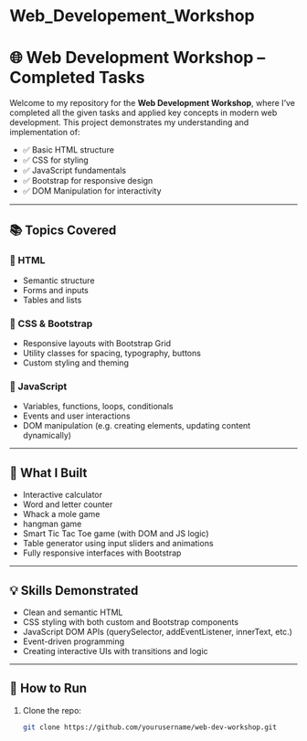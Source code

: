 # Web_Developement_Workshop
# 🌐 Web Development Workshop – Completed Tasks

Welcome to my repository for the **Web Development Workshop**, where I’ve completed all the given tasks and applied key concepts in modern web development. This project demonstrates my understanding and implementation of:

- ✅ Basic HTML structure
- ✅ CSS for styling
- ✅ JavaScript fundamentals
- ✅ Bootstrap for responsive design
- ✅ DOM Manipulation for interactivity

---

## 📚 Topics Covered

### 🧱 HTML
- Semantic structure
- Forms and inputs
- Tables and lists

### 🎨 CSS & Bootstrap
- Responsive layouts with Bootstrap Grid
- Utility classes for spacing, typography, buttons
- Custom styling and theming

### 🧠 JavaScript
- Variables, functions, loops, conditionals
- Events and user interactions
- DOM manipulation (e.g. creating elements, updating content dynamically)

---

## 🚀 What I Built

- Interactive calculator  
- Word and letter counter
- Whack a mole game
-  hangman game  
- Smart Tic Tac Toe game (with DOM and JS logic)  
- Table generator using input sliders and animations  
- Fully responsive interfaces with Bootstrap

---

## 💡 Skills Demonstrated

- Clean and semantic HTML
- CSS styling with both custom and Bootstrap components
- JavaScript DOM APIs (querySelector, addEventListener, innerText, etc.)
- Event-driven programming
- Creating interactive UIs with transitions and logic

---

## 📁 How to Run

1. Clone the repo:
   ```bash
   git clone https://github.com/yourusername/web-dev-workshop.git
